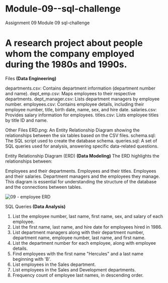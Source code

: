 # Module-09--sql-challenge
Assignment 09 Module 09 sql-challenge
# A research project about people whom the company employed during the 1980s and 1990s. 

Files **(Data Engineering)**

departments.csv: Contains department information (department number and name).
dept_emp.csv: Maps employees to their respective departments.
dept_manager.csv: Lists department managers by employee number.
employees.csv: Contains employee details, including their employee number, title, birth date, name, sex, and hire date.
salaries.csv: Provides salary information for employees.
titles.csv: Lists employee titles by title ID and name.

Other Files
ERD.png: An Entity Relationship Diagram showing the relationships between the six tables based on the CSV files.
schema.sql: The SQL script used to create the database schema.
queries.sql: A set of SQL queries used for analysis, answering specific data-related questions.

Entity Relationship Diagram (ERD) **(Data Modeling)**
The ERD highlights the relationships between:

Employees and their departments.
Employees and their titles.
Employees and their salaries.
Department managers and the employees they manage.
This diagram is essential for understanding the structure of the database and the connections between tables.

![09 - employee ERD](https://github.com/user-attachments/assets/c4a86080-0fa8-4fa7-819a-0b1741454d35)


SQL Queries **(Data Analysis)**
1. List the employee number, last name, first name, sex, and salary of each employee.
2. List the first name, last name, and hire date for employees hired in 1986.
3. List department managers along with their department number, department name, employee number, last name, and first name.
4. List the department number for each employee, along with employee details.
5. Find employees with the first name "Hercules" and a last name beginning with 'B'.
6. List employees in the Sales department.
7. List employees in the Sales and Development departments.
8. Frequency count of employee last names, in descending order.
